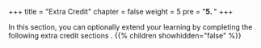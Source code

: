 +++
title = "Extra Credit"
chapter = false
weight = 5
pre = "<b>5. </b>"
+++

In this section, you can optionally extend your learning by completing the following extra credit sections
.
{{% children showhidden="false" %}}
